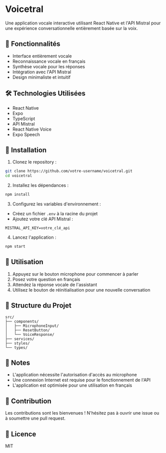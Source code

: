 # Voicetral

Une application vocale interactive utilisant React Native et l'API Mistral pour une expérience conversationnelle entièrement basée sur la voix.

## 🌟 Fonctionnalités

- Interface entièrement vocale
- Reconnaissance vocale en français
- Synthèse vocale pour les réponses
- Intégration avec l'API Mistral
- Design minimaliste et intuitif

## 🛠 Technologies Utilisées

- React Native
- Expo
- TypeScript
- API Mistral
- React Native Voice
- Expo Speech

## 🚀 Installation

1. Clonez le repository :
```bash
git clone https://github.com/votre-username/voicetral.git
cd voicetral
```

2. Installez les dépendances :
```bash
npm install
```

3. Configurez les variables d'environnement :
- Créez un fichier `.env` à la racine du projet
- Ajoutez votre clé API Mistral :
```
MISTRAL_API_KEY=votre_clé_api
```

4. Lancez l'application :
```bash
npm start
```

## 📱 Utilisation

1. Appuyez sur le bouton microphone pour commencer à parler
2. Posez votre question en français
3. Attendez la réponse vocale de l'assistant
4. Utilisez le bouton de réinitialisation pour une nouvelle conversation

## 🔧 Structure du Projet

```
src/
├── components/
│   ├── MicrophoneInput/
│   ├── ResetButton/
│   └── VoiceResponse/
├── services/
├── styles/
└── types/
```

## 📝 Notes

- L'application nécessite l'autorisation d'accès au microphone
- Une connexion Internet est requise pour le fonctionnement de l'API
- L'application est optimisée pour une utilisation en français

## 🤝 Contribution

Les contributions sont les bienvenues ! N'hésitez pas à ouvrir une issue ou à soumettre une pull request.

## 📄 Licence

MIT
